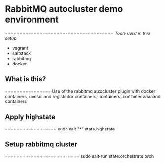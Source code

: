# RabbitMQ autocluster demo environment
======================================
*Tools used in this setup*
* vagrant
* saltstack
* rabbitmq
* docker

## What is this?
================
Use of the rabbitmq autocluster plugin with docker containers, consul and registrator
containers, containers, container aaaaand containers

##

## Apply highstate
==================
sudo salt "*" state.highstate

## Setup rabbitmq cluster
==========================
sudo salt-run state.orchestrate orch
